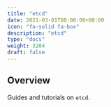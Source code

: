 ```yaml
---
title: "etcd"
date: 2021-03-01T00:00:00+00:00
icon: "fa-solid fa-box"
description: "etcd"
type: "docs"
weight: 3204
draft: false
---
```


## Overview

Guides and tutorials on `etcd`.
